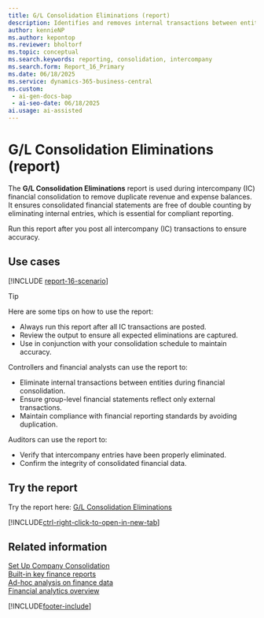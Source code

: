 ```yaml
---
title: G/L Consolidation Eliminations (report)
description: Identifies and removes internal transactions between entities to prevent duplication in consolidated financial statements.
author: kennieNP
ms.author: kepontop
ms.reviewer: bholtorf
ms.topic: conceptual
ms.search.keywords: reporting, consolidation, intercompany
ms.search.form: Report_16_Primary
ms.date: 06/18/2025
ms.service: dynamics-365-business-central
ms.custom:
 - ai-gen-docs-bap
 - ai-seo-date: 06/18/2025
ai.usage: ai-assisted
---
```


# G/L Consolidation Eliminations (report)

The **G/L Consolidation Eliminations** report is used during intercompany (IC) financial consolidation to remove duplicate revenue and expense balances. It ensures consolidated financial statements are free of double counting by eliminating internal entries, which is essential for compliant reporting.

Run this report after you post all intercompany (IC) transactions to ensure accuracy.

## Use cases

[!INCLUDE [report-16-scenario](../includes/report-16-scenario-include.md)]

> [!TIP]
> Here are some tips on how to use the report:
>
> * Always run this report after all IC transactions are posted.
> * Review the output to ensure all expected eliminations are captured.
> * Use in conjunction with your consolidation schedule to maintain accuracy.

Controllers and financial analysts can use the report to:

* Eliminate internal transactions between entities during financial consolidation.
* Ensure group-level financial statements reflect only external transactions.
* Maintain compliance with financial reporting standards by avoiding duplication.

Auditors can use the report to:

* Verify that intercompany entries have been properly eliminated.
* Confirm the integrity of consolidated financial data.

## Try the report

Try the report here: [G/L Consolidation Eliminations](https://businesscentral.dynamics.com?report=16)

[!INCLUDE[ctrl-right-click-to-open-in-new-tab](../includes/ctrl-right-click-to-open-in-new-tab.md)]

## Related information

[Set Up Company Consolidation](../finance-consolidated-company-reporting-setup.md)  
[Built-in key finance reports](../finance-reports.md)  
[Ad-hoc analysis on finance data](../ad-hoc-analysis-finance.md)  
[Financial analytics overview](../bi.md)  

[!INCLUDE[footer-include](../includes/footer-banner.md)]